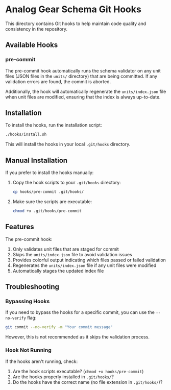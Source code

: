 # Analog Gear Schema Git Hooks

This directory contains Git hooks to help maintain code quality and consistency in the repository.

## Available Hooks

### pre-commit

The pre-commit hook automatically runs the schema validator on any unit files (JSON files in the `units/` directory) that are being committed. If any validation errors are found, the commit is aborted.

Additionally, the hook will automatically regenerate the `units/index.json` file when unit files are modified, ensuring that the index is always up-to-date.

## Installation

To install the hooks, run the installation script:

```bash
./hooks/install.sh
```

This will install the hooks in your local `.git/hooks` directory.

## Manual Installation

If you prefer to install the hooks manually:

1. Copy the hook scripts to your `.git/hooks` directory:
   ```bash
   cp hooks/pre-commit .git/hooks/
   ```

2. Make sure the scripts are executable:
   ```bash
   chmod +x .git/hooks/pre-commit
   ```

## Features

The pre-commit hook:

1. Only validates unit files that are staged for commit
2. Skips the `units/index.json` file to avoid validation issues
3. Provides colorful output indicating which files passed or failed validation
4. Regenerates the `units/index.json` file if any unit files were modified
5. Automatically stages the updated index file

## Troubleshooting

### Bypassing Hooks

If you need to bypass the hooks for a specific commit, you can use the `--no-verify` flag:

```bash
git commit --no-verify -m "Your commit message"
```

However, this is not recommended as it skips the validation process.

### Hook Not Running

If the hooks aren't running, check:

1. Are the hook scripts executable? (`chmod +x hooks/pre-commit`)
2. Are the hooks properly installed in `.git/hooks/`?
3. Do the hooks have the correct name (no file extension in `.git/hooks/`)? 